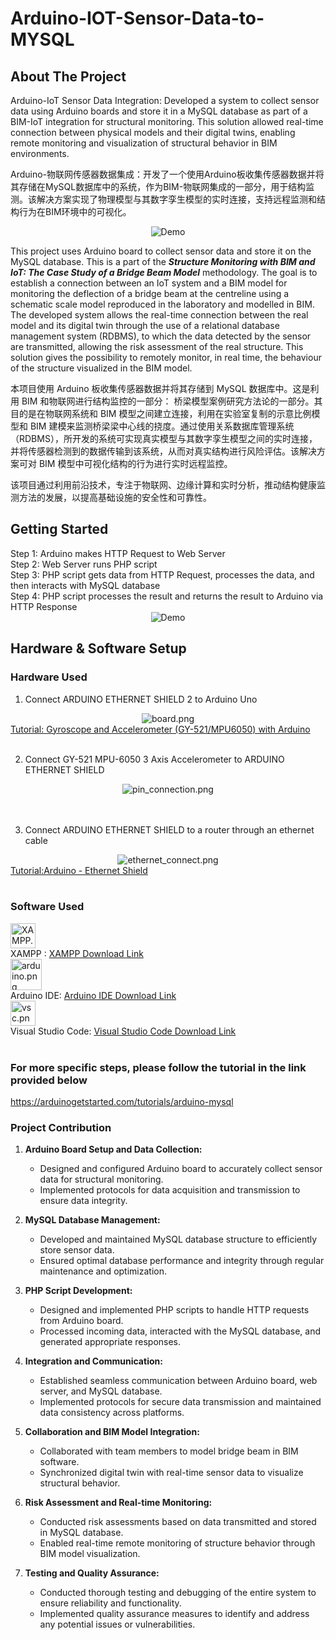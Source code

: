 # Arduino-IOT-Sensor-Data-to-MYSQL
## About The Project

Arduino-IoT Sensor Data Integration: Developed a system to collect sensor data using Arduino boards and store it in a MySQL database as part of a BIM-IoT integration for structural monitoring. This solution allowed real-time connection between physical models and their digital twins, enabling remote monitoring and visualization of structural behavior in BIM environments.

Arduino-物联网传感器数据集成：开发了一个使用Arduino板收集传感器数据并将其存储在MySQL数据库中的系统，作为BIM-物联网集成的一部分，用于结构监测。该解决方案实现了物理模型与其数字孪生模型的实时连接，支持远程监测和结构行为在BIM环境中的可视化。

<div align="center">
  <img alt="Demo" src="./iot_img/BIM.png" />
</div>

This project uses Arduino board to collect sensor data and store it on the MySQL database. This is a part of the <i><b>Structure Monitoring with BIM and IoT: The Case Study of a Bridge Beam Model</b></i> methodology. The goal is to establish a connection between an IoT system and a BIM model for monitoring the deflection of a bridge beam at the centreline using a schematic scale model reproduced in the laboratory and modelled in BIM. The developed system allows the real-time connection between the real model and its digital twin through the use of a relational database management system (RDBMS), to which the data detected by the sensor are transmitted, allowing the risk assessment of the real structure. This solution gives the possibility to remotely monitor, in real time, the behaviour of the structure visualized in the BIM model. 

本项目使用 Arduino 板收集传感器数据并将其存储到 MySQL 数据库中。这是利用 BIM 和物联网进行结构监控的一部分： 桥梁模型案例研究方法论的一部分。其目的是在物联网系统和 BIM 模型之间建立连接，利用在实验室复制的示意比例模型和 BIM 建模来监测桥梁梁中心线的挠度。通过使用关系数据库管理系统（RDBMS），所开发的系统可实现真实模型与其数字孪生模型之间的实时连接，并将传感器检测到的数据传输到该系统，从而对真实结构进行风险评估。该解决方案可对 BIM 模型中可视化结构的行为进行实时远程监控。

该项目通过利用前沿技术，专注于物联网、边缘计算和实时分析，推动结构健康监测方法的发展，以提高基础设施的安全性和可靠性。

## Getting Started

<div>
  Step 1: Arduino makes HTTP Request to Web Server
</div>
<div>
  Step 2: Web Server runs PHP script
</div>
<div>
  Step 3: PHP script gets data from HTTP Request, processes the data, and then interacts with MySQL database
</div>
<div>
  Step 4: PHP script processes the result and returns the result to Arduino via HTTP Response
</div>

<div align="center">
  <img alt="Demo" src="./iot_img/blueprint.png" />
</div>

## Hardware & Software Setup


### Hardware Used
1. Connect ARDUINO ETHERNET SHIELD 2 to Arduino Uno 

<div align="center">
  <img alt="board.png" src="./iot_img/board.png" />
</div>
<a href="/https://www.youtube.com/watch?v=wTfSfhjhAU0" target="_blank">Tutorial: Gyroscope and Accelerometer (GY-521/MPU6050) with Arduino</a>
<br>
<br>

2.	Connect GY-521 MPU-6050 3 Axis Accelerometer to ARDUINO ETHERNET SHIELD  

<div align="center">
  <img alt="pin_connection.png" src="./iot_img/pin_connection.png" />
</div>
<br>
<br>

3.	Connect ARDUINO ETHERNET SHIELD to a router through an ethernet cable 

<div align="center">
  <img alt="ethernet_connect.png" src="./iot_img/ethernet_connect.png" />
</div>
<a href="/https://arduinogetstarted.com/tutorials/arduino-ethernet-shield-2" target="_blank">Tutorial:Arduino - Ethernet Shield</a>
<br>
<br>

### Software Used
<div><img style="width:40px" alt="XAMPP.webp" src="./iot_img/XAMPP.webp" /></div>XAMPP : <a href="https://www.apachefriends.org/download.html" target="_blank">XAMPP Download Link</a><br>
<div><img style="width:50px" alt="arduino.png" src="./iot_img/arduino.png" /></div>Arduino IDE: <a href="https://www.arduino.cc/en/software" target="_blank">Arduino IDE Download Link</a><br>
<div><img style="width:40px" alt="vsc.png" src="./iot_img/vsc.png" /></div>Visual Studio Code: <a href="https://code.visualstudio.com/download" target="_blank">Visual Studio Code Download Link</a>
<br>
<br>

### For more specific steps, please follow the tutorial in the link provided below 
https://arduinogetstarted.com/tutorials/arduino-mysql 

### Project Contribution

1. **Arduino Board Setup and Data Collection:** 
   - Designed and configured Arduino board to accurately collect sensor data for structural monitoring.
   - Implemented protocols for data acquisition and transmission to ensure data integrity.

2. **MySQL Database Management:**
   - Developed and maintained MySQL database structure to efficiently store sensor data.
   - Ensured optimal database performance and integrity through regular maintenance and optimization.

3. **PHP Script Development:**
   - Designed and implemented PHP scripts to handle HTTP requests from Arduino board.
   - Processed incoming data, interacted with the MySQL database, and generated appropriate responses.

4. **Integration and Communication:**
   - Established seamless communication between Arduino board, web server, and MySQL database.
   - Implemented protocols for secure data transmission and maintained data consistency across platforms.

5. **Collaboration and BIM Model Integration:**
   - Collaborated with team members to model bridge beam in BIM software.
   - Synchronized digital twin with real-time sensor data to visualize structural behavior.

6. **Risk Assessment and Real-time Monitoring:**
   - Conducted risk assessments based on data transmitted and stored in MySQL database.
   - Enabled real-time remote monitoring of structure behavior through BIM model visualization.

7. **Testing and Quality Assurance:**
   - Conducted thorough testing and debugging of the entire system to ensure reliability and functionality.
   - Implemented quality assurance measures to identify and address any potential issues or vulnerabilities.

